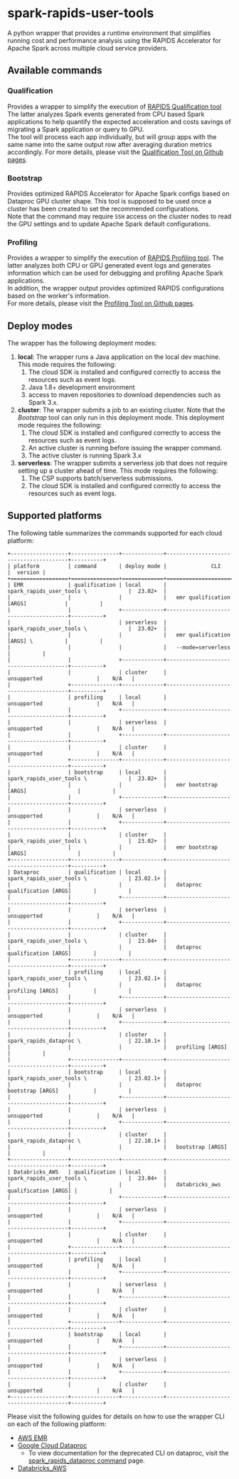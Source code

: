 # spark-rapids-user-tools

A python wrapper that provides a runtime environment that simplifies running cost and performance
analysis using the RAPIDS Accelerator for Apache Spark across multiple cloud service providers.

## Available commands

### Qualification

Provides a wrapper to simplify the execution of [RAPIDS Qualification tool](../../core/docs/spark-qualification-tool.md)
The latter analyzes Spark events generated from  CPU based Spark applications to help
quantify the expected acceleration and costs savings of migrating a Spark application or
query to GPU.  
The tool will process each app individually, but will group apps with the same name into the same output row after
averaging duration metrics accordingly.
For more details, please visit the
[Qualification Tool on Github pages](https://nvidia.github.io/spark-rapids/docs/spark-qualification-tool.html).

### Bootstrap

Provides optimized RAPIDS Accelerator for Apache Spark configs based on Dataproc GPU cluster shape.
This tool is supposed to be used once a cluster has been created to set the recommended configurations.  
Note that the command may require `SSH` access on the cluster nodes to read the GPU settings and to update
Apache Spark default configurations.

### Profiling

Provides a wrapper to simplify the execution of [RAPIDS Profiling tool](../../core/docs/spark-profiling-tool.md).
The latter analyzes both CPU or GPU generated event logs and generates information which
can be used for debugging and profiling Apache Spark applications.  
In addition, the wrapper output provides optimized RAPIDS configurations based on the worker's
information.  
For more details, please visit the
[Profiling Tool on Github pages](https://nvidia.github.io/spark-rapids/docs/spark-profiling-tool.html).

## Deploy modes

The wrapper has the following deployment modes:

1. **local**: The wrapper runs a Java application on the local dev machine. This mode requires the following:
   1. The cloud SDK is installed and configured correctly to access the resources such as event logs.
   2. Java 1.8+ development environment
   3. access to maven repositories to download dependencies such as Spark 3.x.
2. **cluster**: The wrapper submits a job to an existing cluster. Note that the _Bootstrap_ tool can
   only run in this deployment mode.  This deployment mode requires the following:
   1. The cloud SDK is installed and configured correctly to access the resources such as event logs.
   2. An active cluster is running before issuing the wrapper command.
   3. The active cluster is running Spark 3.x
3. **serverless**: The wrapper submits a serverless job that does not require setting up a cluster ahead of time.
   This mode requires the following:
   1. The CSP supports batch/serverless submissions.
   2. The cloud SDK is installed and configured correctly to access the resources such as event logs.


## Supported platforms

The following table summarizes the commands supported for each cloud platform:

```
+------------------+---------------+-------------+---------------------------------------+----------+
| platform         | command       | deploy mode |              CLI                      |  version |
+==================+===============+=============+=======================================+==========+
| EMR              | qualification | local       | spark_rapids_user_tools \             |  23.02+  |
|                  |               |             |   emr qualification [ARGS]            |          |
|                  |               +-------------+---------------------------------------+----------+
|                  |               | serverless  | spark_rapids_user_tools \             |  23.02+  |
|                  |               |             |   emr qualification [ARGS] \          |          |
|                  |               |             |   --mode=serverless                   |          |
|                  |               +-------------+---------------------------------------+----------+
|                  |               | cluster     |           unsupported                 |    N/A   |
|                  +---------------+-------------+---------------------------------------+----------+
|                  | profiling     | local       |           unsupported                 |    N/A   |
|                  |               +-------------+---------------------------------------+----------+
|                  |               | serverless  |           unsupported                 |    N/A   |
|                  |               +-------------+---------------------------------------+----------+
|                  |               | cluster     |           unsupported                 |    N/A   |
|                  +---------------+-------------+---------------------------------------+----------+
|                  | bootstrap     | local       | spark_rapids_user_tools \             |  23.02+  |
|                  |               |             |   emr bootstrap [ARGS]                |          |
|                  |               +-------------+---------------------------------------+----------+
|                  |               | serverless  |           unsupported                 |    N/A   |
|                  |               +-------------+---------------------------------------+----------+
|                  |               | cluster     | spark_rapids_user_tools \             |  23.02+  |
|                  |               |             |   emr bootstrap [ARGS]                |          |
+------------------+---------------+-------------+---------------------------------------+----------+
| Dataproc         | qualification | local       | spark_rapids_user_tools \             | 23.02.1+ |
|                  |               |             |   dataproc qualification [ARGS]       |          |
|                  |               +-------------+---------------------------------------+----------+
|                  |               | serverless  |           unsupported                 |    N/A   |
|                  |               +-------------+---------------------------------------+----------+
|                  |               | cluster     | spark_rapids_user_tools \             |  23.04+  |
|                  |               |             |   dataproc qualification [ARGS]       |          |
|                  +---------------+-------------+---------------------------------------+----------+
|                  | profiling     | local       | spark_rapids_user_tools \             | 23.02.1+ |
|                  |               |             |   dataproc profiling [ARGS]           |          |
|                  |               +-------------+---------------------------------------+----------+
|                  |               | serverless  |           unsupported                 |    N/A   |
|                  |               +-------------+---------------------------------------+----------+
|                  |               | cluster     | spark_rapids_dataproc \               | 22.10.1+ |
|                  |               |             |   profiling [ARGS]                    |          |
|                  +---------------+-------------+---------------------------------------+----------+
|                  | bootstrap     | local       | spark_rapids_user_tools \             | 23.02.1+ |
|                  |               |             |   dataproc bootstrap [ARGS]           |          |
|                  |               +-------------+---------------------------------------+----------+
|                  |               | serverless  |           unsupported                 |    N/A   |
|                  |               +-------------+---------------------------------------+----------+
|                  |               | cluster     | spark_rapids_dataproc \               | 22.10.1+ |
|                  |               |             |   bootstrap [ARGS]                    |          |
+------------------+---------------+-------------+---------------------------------------+----------+
| Databricks_AWS   | qualification | local       | spark_rapids_user_tools \             |  23.04+  |
|                  |               |             |   databricks_aws qualification [ARGS] |          |
|                  |               +-------------+---------------------------------------+----------+
|                  |               | serverless  |           unsupported                 |    N/A   |
|                  |               +-------------+---------------------------------------+----------+
|                  |               | cluster     |           unsupported                 |    N/A   |
|                  +---------------+-------------+---------------------------------------+----------+
|                  | profiling     | local       |           unsupported                 |    N/A   |
|                  |               +-------------+---------------------------------------+----------+
|                  |               | serverless  |           unsupported                 |    N/A   |
|                  |               +-------------+---------------------------------------+----------+
|                  |               | cluster     |           unsupported                 |    N/A   |
|                  +---------------+-------------+---------------------------------------+----------+
|                  | bootstrap     | local       |           unsupported                 |    N/A   |
|                  |               +-------------+---------------------------------------+----------+
|                  |               | serverless  |           unsupported                 |    N/A   |
|                  |               +-------------+---------------------------------------+----------+
|                  |               | cluster     |           unsupported                 |    N/A   |
+------------------+---------------+-------------+---------------------------------------+----------+
```

Please visit the following guides for details on how to use the wrapper CLI on each of the following
platform:

- [AWS EMR](user-tools-aws-emr.md)
- [Google Cloud Dataproc](user-tools-dataproc.md)
  - To view documentation for the deprecated CLI on dataproc, visit the [spark_rapids_dataproc command](legacy-user-tools-dataproc.md) page.
- [Databricks_AWS](user-tools-databricks-aws.md)
